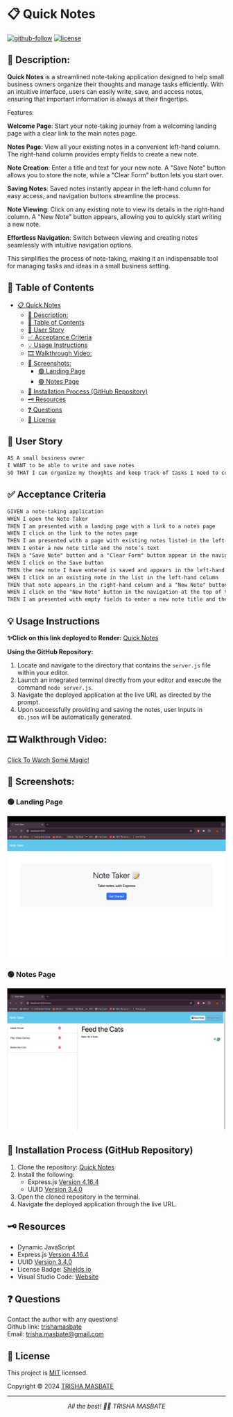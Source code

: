 # 📋 Quick Notes

[![github-follow](https://img.shields.io/github/followers/trishamasbate?label=Follow&logoColor=purple&style=social)](https://github.com/trishamasbate)
[![license](https://img.shields.io/badge/License-MIT-brightgreen.svg)](https://choosealicense.com/licenses/mit/)


## 📃 Description:
**Quick Notes** is a streamlined note-taking application designed to help small business owners organize their thoughts and manage tasks efficiently. With an intuitive interface, users can easily write, save, and access notes, ensuring that important information is always at their fingertips.

Features:

  **Welcome Page**: Start your note-taking journey from a welcoming landing page with a clear link to the main notes page.

  **Notes Page**: View all your existing notes in a convenient left-hand column. The right-hand column provides empty fields to create a new note.

  **Note Creation**: Enter a title and text for your new note. A "Save Note" button allows you to store the note, while a "Clear Form" button lets you start over.

  **Saving Notes**: Saved notes instantly appear in the left-hand column for easy access, and navigation buttons streamline the process.

  **Note Viewing**: Click on any existing note to view its details in the right-hand column. A "New Note" button appears, allowing you to quickly start writing a new note.

  **Effortless Navigation**: Switch between viewing and creating notes seamlessly with intuitive navigation options.

This simplifies the process of note-taking, making it an indispensable tool for managing tasks and ideas in a small business setting.

## 📌 Table of Contents
- [📋 Quick Notes](#-quick-notes)
  - [📃 Description:](#-description)
  - [📌 Table of Contents](#-table-of-contents)
  - [🔎 User Story](#-user-story)
  - [✅ Acceptance Criteria](#-acceptance-criteria)
  - [💡 Usage Instructions](#-usage-instructions)
  - [🎞️ Walkthrough Video:](#️-walkthrough-video)
  - [📸 Screenshots:](#-screenshots)
    - [🟢 Landing Page](#-landing-page)
    - [🟢 Notes Page](#-notes-page)
  - [📲 Installation Process (GitHub Repository)](#-installation-process-github-repository)
  - [🗝️ Resources](#️-resources)
  - [❓ Questions](#-questions)
  - [🪪 License](#-license)

## 🔎 User Story
```md
AS A small business owner
I WANT to be able to write and save notes
SO THAT I can organize my thoughts and keep track of tasks I need to complete
```

## ✅ Acceptance Criteria
```md
GIVEN a note-taking application
WHEN I open the Note Taker
THEN I am presented with a landing page with a link to a notes page
WHEN I click on the link to the notes page
THEN I am presented with a page with existing notes listed in the left-hand column, plus empty fields to enter a new note title and the note’s text in the right-hand column
WHEN I enter a new note title and the note’s text
THEN a "Save Note" button and a "Clear Form" button appear in the navigation at the top of the page
WHEN I click on the Save button
THEN the new note I have entered is saved and appears in the left-hand column with the other existing notes and the buttons in the navigation disappear
WHEN I click on an existing note in the list in the left-hand column
THEN that note appears in the right-hand column and a "New Note" button appears in the navigation
WHEN I click on the "New Note" button in the navigation at the top of the page
THEN I am presented with empty fields to enter a new note title and the note’s text in the right-hand column and the button disappears
```

## 💡 Usage Instructions
  **✨Click on this link deployed to Render:** [Quick Notes](https://quick-notes-lt9r.onrender.com/)

  **Using the GitHub Repository:**
1.	Locate and navigate to the directory that contains the `server.js` file within your editor.
2.	Launch an integrated terminal directly from your editor and execute the command `node server.js`.
3.	Navigate the deployed application at the live URL as directed by the prompt.
4.	Upon successfully providing and saving the notes, user inputs in `db.json` will be automatically generated.


## 🎞️ Walkthrough Video:
[Click To Watch Some Magic!](https://youtu.be/Mrl0en9u79c?si=I1YVnyPL7Ql3IWQ3)

## 📸 Screenshots:
### 🟢 Landing Page
![](./assets_example/landing-page.png)
### 🟢 Notes Page
![](./assets_example/notes-page.png)

## 📲 Installation Process (GitHub Repository)
1. Clone the repository: [Quick Notes](https://github.com/trishamasbate/quick-notes)
2. Install the following: 
   - Express.js [Version 4.16.4](https://www.npmjs.com/package/express/v/4.16.4) 
   - UUID [Version 3.4.0](https://www.npmjs.com/package/uuid)
3. Open the cloned repository in the terminal.
4. Navigate the deployed application through the live URL.


## 🗝️ Resources
- Dynamic JavaScript
- Express.js [Version 4.16.4](https://www.npmjs.com/package/express/v/4.16.4) 
- UUID [Version 3.4.0](https://www.npmjs.com/package/uuid)
- License Badge: [Shields.io](https://shields.io/)
- Visual Studio Code: [Website](https://code.visualstudio.com/)


## ❓ Questions
Contact the author with any questions!<br>
Github link: [trishamasbate](https://github.com/trishamasbate)<br>
Email: trisha.masbate@gmail.com

## 🪪 License
This project is [MIT](https://choosealicense.com/licenses/mit/) licensed.<br />

Copyright © 2024 [TRISHA MASBATE](https://github.com/trishamasbate)
  
<hr>
<p align='center'><i>
All the best! 🤟🏻 TRISHA MASBATE
</i></p>
  
